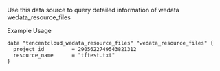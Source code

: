 Use this data source to query detailed information of wedata wedata_resource_files

Example Usage

```hcl
data "tencentcloud_wedata_resource_files" "wedata_resource_files" {
  project_id         = 2905622749543821312
  resource_name      = "tftest.txt"
}
```
